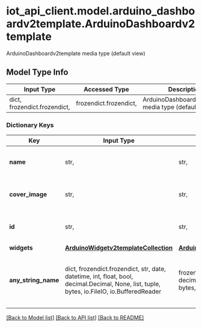 # iot_api_client.model.arduino_dashboardv2template.ArduinoDashboardv2template

ArduinoDashboardv2template media type (default view)

## Model Type Info
Input Type | Accessed Type | Description | Notes
------------ | ------------- | ------------- | -------------
dict, frozendict.frozendict,  | frozendict.frozendict,  | ArduinoDashboardv2template media type (default view) | 

### Dictionary Keys
Key | Input Type | Accessed Type | Description | Notes
------------ | ------------- | ------------- | ------------- | -------------
**name** | str,  | str,  | The friendly name of the dashboard | 
**cover_image** | str,  | str,  | The cover image of the dashboard | [optional] 
**id** | str,  | str,  | The friendly ID of the dashboard | [optional] 
**widgets** | [**ArduinoWidgetv2templateCollection**](ArduinoWidgetv2templateCollection.md) | [**ArduinoWidgetv2templateCollection**](ArduinoWidgetv2templateCollection.md) |  | [optional] 
**any_string_name** | dict, frozendict.frozendict, str, date, datetime, int, float, bool, decimal.Decimal, None, list, tuple, bytes, io.FileIO, io.BufferedReader | frozendict.frozendict, str, BoolClass, decimal.Decimal, NoneClass, tuple, bytes, FileIO | any string name can be used but the value must be the correct type | [optional]

[[Back to Model list]](../../README.md#documentation-for-models) [[Back to API list]](../../README.md#documentation-for-api-endpoints) [[Back to README]](../../README.md)

